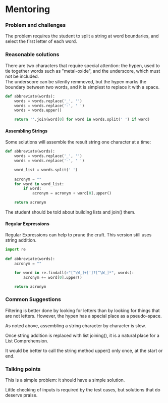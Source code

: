 # Mentoring

### Problem and challenges

The problem requires the student to split a string at word boundaries,
and select the first letter of each word.

### Reasonable solutions

There are two characters that require special attention: 
the hypen, used to tie together words such as "metal-oxide", 
and the underscore, which must not be included.  
The underscore can be silently remmoved, but the hypen marks 
the boundary between two words, and it is simplest to replace 
it with a space.

```python
def abbreviate(words):
    words = words.replace('_', '')
    words = words.replace('-', ' ')
    words = words.upper()

    return ''.join(word[0] for word in words.split(' ') if word)
```

#### Assembling Strings

Some solutions will assemble the result string one character at a time:

```python
def abbreviate(words):
    words = words.replace('_', '')
    words = words.replace('-', ' ')

    word_list = words.split(' ')
    
    acronym = ""
    for word in word_list:
        if word:
            acronym = acronym + word[0].upper()

    return acronym
```

The student should be told about building lists and join() them.

#### Regular Expressions

Regular Expressions can help to prune the cruft.
This version still uses string addition.

```python
import re
  
def abbreviate(words):
    acronym = ""

    for word in re.findall(r"[^\W_]+[']?[^\W_]*", words):
        acronym += word[0].upper()

    return acronym
```

### Common Suggestions

Filtering is better done by looking for letters than by looking 
for things that are not letters. However, the hypen has a
special place as a pseudo-space.  

As noted above, assembling a string character by character is slow.

Once string addition is replaced with list joining(), it
is a natural place for a List Comprehension.

It would be better to call the string method upper() only once, 
at the start or end.

### Talking points

This is a simple problem: it should have a simple solution.

Little checking of inputs is required by the test cases, 
but solutions that do deserve praise.
